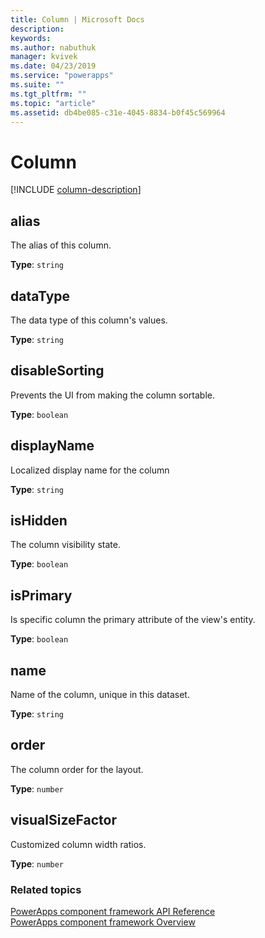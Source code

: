 ```yaml
---
title: Column | Microsoft Docs
description: 
keywords:
ms.author: nabuthuk
manager: kvivek
ms.date: 04/23/2019
ms.service: "powerapps"
ms.suite: ""
ms.tgt_pltfrm: ""
ms.topic: "article"
ms.assetid: db4be085-c31e-4045-8834-b0f45c569964
---
```


# Column

[!INCLUDE [column-description](includes/column-description.md)]

## alias

The alias of this column.

**Type**: `string`

## dataType

The data type of this column's values.

**Type**: `string`

## disableSorting

Prevents the UI from making the column sortable.

**Type**: `boolean`<br />

## displayName

Localized display name for the column

**Type**: `string`

## isHidden

The column visibility state.

**Type**: `boolean`<br />

## isPrimary

Is specific column the primary attribute of the view's entity.

**Type**: `boolean`<br />

## name

Name of the column, unique in this dataset.

**Type**: `string`

## order

The column order for the layout.

**Type**: `number`

## visualSizeFactor

Customized column width ratios. 

**Type**: `number`


### Related topics

[PowerApps component framework API Reference](../reference/index.md)<br/>
[PowerApps component framework Overview](../overview.md)